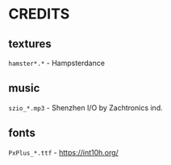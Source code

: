 # CREDITS

## textures
`hamster*.*` - Hampsterdance

## music
`szio_*.mp3` - Shenzhen I/O by Zachtronics ind.

## fonts
`PxPlus_*.ttf` - https://int10h.org/
